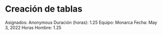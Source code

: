 # Creación de tablas

Asignados: Anonymous
Duración (horas): 1.25
Equipo: Monarca
Fecha: May 3, 2022
Horas Hombre: 1.25